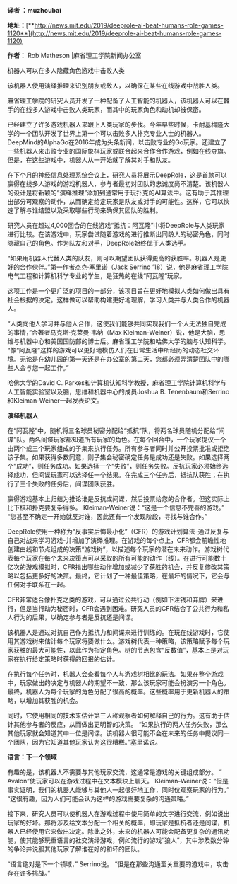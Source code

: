 **译者 ：muzhoubai**

**地址：**[**http://news.mit.edu/2019/deeprole-ai-beat-humans-role-games-1120**](http://news.mit.edu/2019/deeprole-ai-beat-humans-role-games-1120)

**作者：** Rob Matheson |麻省理工学院新闻办公室

  

机器人可以在多人隐藏角色游戏中击败人类

该机器人使用演绎推理来识别朋友或敌人，以确保在某些在线游戏中战胜人类。

 

麻省理工学院的研究人员开发了一种配备了人工智能的机器人，该机器人可以在棘手的在线多人游戏中击败人类玩家，而其中的玩家角色和动机却被保密。

 

已经建立了许多游戏机器人来跟上人类玩家的步伐。今年早些时候，卡耐基梅隆大学的一个团队开发了世界上第一个可以击败多人扑克专业人士的机器人。 DeepMind的AlphaGo在2016年成为头条新闻，以击败专业的Go玩家。还建立了一些机器人来击败专业的国际象棋玩家或联合起来合作合作游戏，例如在线夺旗。但是，在这些游戏中，机器人从一开始就了解其对手和队友。

 

在下个月的神经信息处理系统会议上，研究人员将展示DeepRole，这是首款可以赢得在线多人游戏的游戏机器人，参与者最初对团队的忠诚度尚不清楚。该机器人的设计是将新颖的“演绎推理”添加到通常用于玩扑克的AI算法中。这有助于其推理出部分可观察的动作，从而确定给定玩家是队友或对手的可能性。这样，它可以快速了解与谁结盟以及采取哪些行动来确保其团队的胜利。

 

研究人员在超过4,000回合的在线游戏“抵抗：阿瓦隆”中将DeepRole与人类玩家进行比较。在该游戏中，玩家尝试随着游戏的进行推断出同龄人的秘密角色，同时隐藏自己的角色。作为队友和对手，DeepRole始终优于人类选手。

 

“如果用机器人代替人类的队友，则可以期望团队获得更高的获胜率。机器人是更好的合作伙伴。”第一作者杰克·塞里诺（Jack Serrino ’18）说，他是麻省理工学院电气工程和计算机科学专业的学生，是狂热的在线“阿瓦隆”玩家。

 

这项工作是一个更广泛的项目的一部分，该项目旨在更好地模拟人类如何做出具有社会根据的决定。这样做可以帮助构建更好地理解，学习人类并与人类合作的机器人。

 

“人类向他人学习并与他人合作，这使我们能够共同实现我们一个人无法独自完成的事情，”合著者马克斯·克莱曼·韦纳（Max Kleiman-Weiner）说，他是大脑，思维与机器中心和美国国防部的博士后。麻省理工学院和哈佛大学的脑与认知科学。 “像“阿瓦隆”这样的游戏可以更好地模仿人们在日常生活中所经历的动态社交环境。无论是在幼儿园的第一天还是在办公室的第二天，您都必须弄清楚团队中的哪些人会与您一起工作。”

 

哈佛大学的David C. Parkes和计算机认知科学教授，麻省理工学院计算机科学与人工智能实验室以及脑，思维和机器中心的成员Joshua B. Tenenbaum和Serrino和Kleiman-Weiner一起发表论文。

 

**演绎机器人**

 

在“阿瓦隆”中，随机将三名球员秘密分配给“抵抗”队，将两名球员随机分配给“间谍”队。两名间谍玩家都知道所有玩家的角色。在每个回合中，一个玩家提议一个由两个或三个玩家组成的子集来执行任务。所有参与者同时并公开投票批准或拒绝该子集。如果获得多数同意，则子集会秘密确定任务是成功还是失败。如果选择两个“成功”，则任务成功。如果选择一个“失败”，则任务失败。反抗玩家必须始终选择成功，但间谍玩家可以选择任一个结果。在完成三个任务后，抵抗队获胜；在执行了三个失败的任务后，间谍团队获胜。

 

赢得游戏基本上归结为推论谁是反抗或间谍，然后投票给您的合作者。但这实际上比下棋和扑克要复杂得多。 Kleiman-Weiner说：“这是一个信息不完善的游戏。” “您甚至不确定一开始就反对谁，因此还有一个发现阶段，寻找与谁合作。”

 

DeepRole使用一种称为“反事实后悔最小化”（CFR）的游戏计划算法-通过反复与自己对战来学习游戏-并增加了演绎推理。在游戏的每个点上，CFR都会前瞻性地创建由线和节点组成的决策“游戏树”，以描述每个玩家的潜在未来动作。游戏树代表每个玩家在每个未来决策点可以采取的所有可能的动作（线）。在进行可能数十亿次的游戏模拟时，CFR指出哪些动作增加或减少了获胜的机会，并反复修改其策略以包括更多好的决策。最终，它计划了一种最佳策略，在最坏的情况下，它会与任何对手联系在一起。

 

CFR非常适合像扑克之类的游戏，可以通过公共行动（例如下注钱和弃牌）来进行，但是当行动为秘密时，CFR会遇到困难。研究人员的CFR结合了公共行为和私人行为的后果，以确定参与者是反抗还是间谍。

 

该机器人是通过对抗自己作为抵抗力和间谍来进行训练的。在玩在线游戏时，它使用其游戏树来估计每个玩家将要做什么。游戏树代表一种策略，该策略赋予每个玩家获胜的最大可能性，以此作为指定角色。树的节点包含“反数值”，基本上是对玩家在执行给定策略时获得的回报的估计。

 

在执行每个任务时，机器人会查看每个人与游戏树相比的玩法。如果在整个游戏中，玩家做出的决定与机器人的期望不一致，那么该玩家可能会扮演另一个角色。最终，机器人为每个玩家的角色分配了很高的概率。这些概率用于更新机器人的策略，以增加其获胜的机会。

 

同时，它使用相同的技术来估计第三人称观察者如何解释自己的行为。这有助于估计其他参与者的反应，从而做出更明智的决策。 “如果执行的两人任务失败，那么其他玩家就会知道其中一位是间谍。该机器人很可能不会在未来的任务中提议同一个团队，因为它知道其他玩家认为这很糟糕。”塞里诺说。

 

**语言：下一个领域**

 

有趣的是，该机器人不需要与其他玩家交流，这通常是游戏的关键组成部分。 “ Avalon”使玩家可以在游戏过程中在文本模块上聊天。 Kleiman-Weiner说：“但是事实证明，我们的机器人能够与其他人一起很好地工作，同时仅观察玩家的行为。” “这很有趣，因为人们可能会认为这样的游戏需要复杂的沟通策略。”

 

接下来，研究人员可以使机器人在游戏过程中使用简单的文字进行交流，例如说出玩家的好坏。那将涉及给文本分配一个相关的概率，即玩家是抵抗者还是间谍，机器人已经使用它来做出决定。除此之外，未来的机器人可能会配备更复杂的通讯功能，使其能够玩重语言的社交演绎游戏，例如流行的游戏“狼人”，其中涉及数分钟的争论并说服其他玩家了解谁在好的和坏的团队。

 

“语言绝对是下一个领域，” Serrino说。 “但是在那些沟通至关重要的游戏中，攻击存在许多挑战。”
